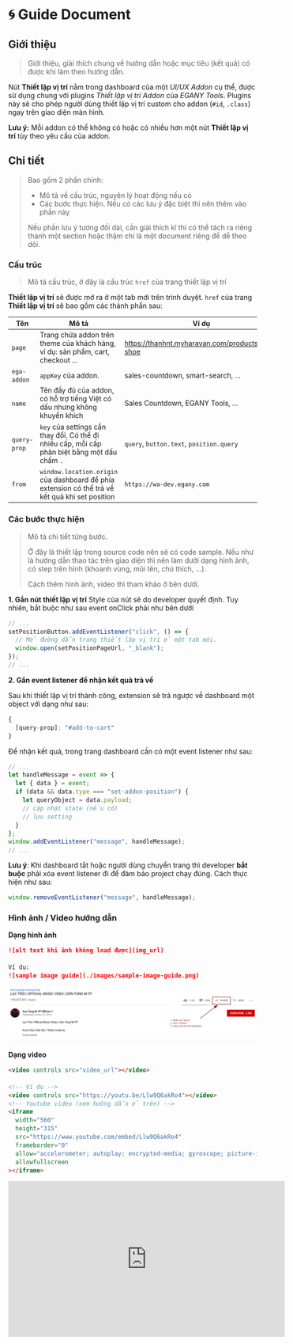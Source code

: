 # 🌀 Guide Document

## Giới thiệu

> Giới thiệu, giải thích chung về hướng dẫn hoặc mục tiêu (kết quả) có được khi làm theo hướng dẫn.

Nút **Thiết lập vị trí** nằm trong dashboard của một _UI/UX Addon_ cụ thể, được sử dụng chung với plugins _Thiết lập vị trí Addon_ của _EGANY Tools_. Plugins này sẽ cho phép người dùng thiết lập vị trí custom cho addon (`#id`, `.class`) ngay trên giao diện màn hình.

**Lưu ý:** Mỗi addon có thể không có hoặc có nhiều hơn một nút **Thiết lập vị trí** tùy theo yêu cầu của addon.

## Chi tiết

> Bao gồm 2 phần chính:
>
> - Mô tả về cấu trúc, nguyên lý hoạt động nếu có
> - Các bước thực hiện. Nếu có các lưu ý đặc biệt thì nên thêm vào phần này
>
> Nếu phần lưu ý tương đối dài, cần giải thích kĩ thì có thể tách ra riêng thành một section hoặc thậm chí là một document riêng để dễ theo dõi.

### Cấu trúc

> Mô tả cấu trúc, ở đây là cấu trúc `href` của trang thiết lập vị trí

**Thiết lập vị trí** sẽ được mở ra ở một tab mới trên trình duyệt. `href` của trang **Thiết lập vị trí** sẽ bao gồm các thành phần sau:

| Tên          | Mô tả                                                                                           | Ví dụ                                            |
| ------------ | ----------------------------------------------------------------------------------------------- | ------------------------------------------------ |
| `page`       | Trang chứa addon trên theme của khách hàng, ví dụ: sản phẩm, cart, checkout ...                 | https://thanhnt.myharavan.com/products/nike-shoe |
| `ega-addon`  | `appKey` của addon.                                                                             | sales-countdown, smart-search, ...               |
| `name`       | Tên đầy đủ của addon, có hỗ trợ tiếng Việt có dấu nhưng không khuyến khích                      | Sales Countdown, EGANY Tools, ...                |
| `query-prop` | `key` của settings cần thay đổi. Có thể đi nhiều cấp, mỗi cấp phân biệt bằng một dấu chấm `.`   | `query`, `button.text`, `position.query`         |
| `from`       | `window.location.origin` của dashboard để phía extension có thể trả về kết quả khi set position | `https://wa-dev.egany.com`                       |

### Các bước thực hiện

> Mô tả chi tiết từng bước.
>
> Ở đây là thiết lập trong source code nên sẽ có code sample. Nếu như là hướng dẫn thao tác trên giao diện thì nên làm dưới dạng hình ảnh, có step trên hình (khoanh vùng, mũi tên, chú thích, ...).
>
> Cách thêm hình ảnh, video thì tham khảo ở bên dưới.

**1. Gắn nút thiết lập vị trí**
Style của nút sẽ do developer quyết định. Tuy nhiên, bắt buộc như sau event onClick phải như bên dưới

```js
// ...
setPositionButton.addEventListener("click", () => {
  // Mở đường dẫn trang thiết lập vị trí ở một tab mới.
  window.open(setPositionPageUrl, "_blank");
});
// ...
```

**2. Gắn event listener để nhận kết quả trả về**

Sau khi thiết lập vị trí thành công, extension sẽ trả ngược về dashboard một object với dạng như sau:

```js
{
  [query-prop]: "#add-to-cart"
}
```

Để nhận kết quả, trong trang dashboard cần có một event listener như sau:

```js
// ...
let handleMessage = event => {
  let { data } = event;
  if (data && data.type === "set-addon-position") {
    let queryObject = data.payload;
    // cập nhật state (nếu có)
    // lưu setting
  }
};
window.addEventListener("message", handleMessage);
// ...
```

**Lưu ý**: Khi dashboard tắt hoặc người dùng chuyển trang thì developer **bắt buộc** phải xóa event listener đi để đảm bảo project chạy đúng. Cách thực hiện như sau:

```js
window.removeEventListener("message", handleMessage);
```

### Hình ảnh / Video hướng dẫn

**Dạng hình ảnh**

```md
![alt text khi ảnh không load được](img_url)

Ví dụ:
![sample image guide](./images/sample-image-guide.png)
```

![how to embed youtube video in markdown guide](./images/youtube-video-guide.png)

**Dạng video**

```html
<video controls src="video_url"></video>

<!-- Ví dụ -->
<video controls src="https://youtu.be/Llw9Q6akRo4"></video>
<!-- Youtube video (xem hướng dẫn ở trên) -->
<iframe
  width="560"
  height="315"
  src="https://www.youtube.com/embed/Llw9Q6akRo4"
  frameborder="0"
  allow="accelerometer; autoplay; encrypted-media; gyroscope; picture-in-picture"
  allowfullscreen
></iframe>
```

<iframe width="560" height="315" src="https://www.youtube.com/embed/Llw9Q6akRo4" frameborder="0" allow="accelerometer; autoplay; encrypted-media; gyroscope; picture-in-picture" allowfullscreen></iframe>
